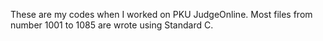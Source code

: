 These are my codes when I worked on PKU JudgeOnline.
Most files from number 1001 to 1085 are wrote using Standard C.
